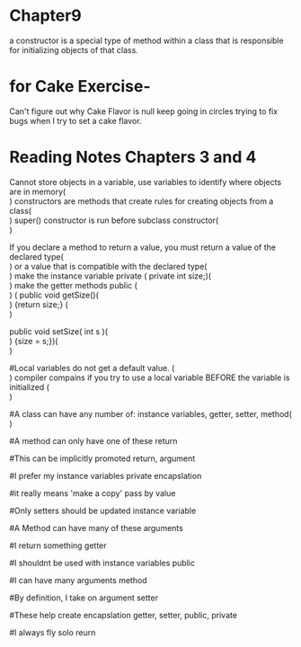 # Chapter9
 a constructor is a special type of method within a class that is responsible for initializing objects of that class.
# for Cake Exercise- 
Can't figure out why Cake Flavor is null keep going in circles trying to fix bugs when I try to set a cake flavor.

# Reading Notes Chapters 3 and 4
Cannot store objects in a variable, use variables to identify where objects are in memory(<br>)
constructors are methods that create rules for creating objects from a class(<br>)
super() constructor is run before subclass constructor(<br>)

If you declare a method to return a value, you must return a value of the declared type(<br>)
or a value that is compatible with the declared type(<br>)
make the instance variable private ( private int size;)(<br>)
make the getter methods public (<br>)
( public void getSize()(<br>)
{return size;} (<br>)

public void setSize( int s )(<br>)
{size = s;})(<br>)

#Local variables do not get a default value. (<br>)
compiler compains if you try to use a local variable BEFORE the variable is initialized (<br>)


#A class can have any number of:
instance variables, getter, setter, method(<br>)

#A method can only have one of these 
return

#This can be implicitly promoted
return, argument

#I prefer my instance variables private
encapslation

#it really means 'make a copy'
pass by value

#Only setters should be updated
instance variable

#A Method can have many of these
arguments

#I return something
getter

#I shouldnt be used with instance variables
public

#I can have many arguments
method

#By definition, I take on argument
setter

#These help create encapslation
getter, setter, public, private

#I always fly solo
reurn

